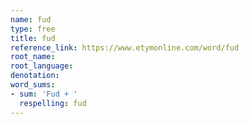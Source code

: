 ```yaml
---
name: fud
type: free
title: fud
reference_link: https://www.etymonline.com/word/fud
root_name: 
root_language: 
denotation: 
word_sums:
- sum: 'Fud + '
  respelling: fud
---
```


